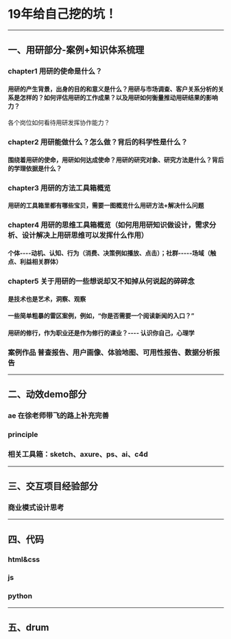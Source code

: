 # 19年给自己挖的坑！
-----------------------------
## 一、用研部分-案例+知识体系梳理

### chapter1 用研的使命是什么？
#### 用研的产生背景，出身的目的和意义是什么？用研与市场调查、客户关系分析的关系是怎样的？如何评估用研的工作成果？以及用研如何衡量推动用研结果的影响力？
各个岗位如何看待用研发挥协作能力？

### chapter2 用研能做什么？怎么做？背后的科学性是什么？
#### 围绕着用研的使命，用研如何达成使命？用研的研究对象、研究方法是什么？背后的学理依据是什么？

### chapter3 用研的方法工具箱概览
#### 用研的工具箱里都有哪些宝贝，需要一图概览什么用研方法+解决什么问题

### chapter4 用研的思维工具箱概览（如何用用研知识做设计，需求分析、设计解决上用研思维可以发挥什么作用）
#### 个体----动机、认知、行为（消费、决策例如播放、点击）；社群-----场域（触点、利益相关群体）

### chapter5 关于用研的一些想说却又不知掉从何说起的碎碎念
#### 是技术也是艺术，洞察、观察
#### 一些简单粗暴的雷区案例，例如，“你是否需要一个阅读新闻的入口？”
#### 用研的修行，作为职业还是作为修行的课业？---- 认识你自己，心理学

### 案例作品 普查报告、用户画像、体验地图、可用性报告、数据分析报告
---------------------------------------------------------------
## 二、动效demo部分

### ae 在徐老师带飞的路上补充完善
### principle
### 相关工具箱：sketch、axure、ps、ai、c4d
---------------------------------------------------------------
## 三、交互项目经验部分

### 商业模式设计思考
---------------------------------------------------------------
## 四、代码

### html&css
### js
### python
---------------------------------------------------------------
## 五、drum
